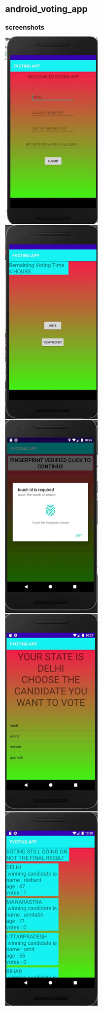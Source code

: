 # android_voting_app

## screenshots
<img src="images/1.JPG" width="300" alt="SCREENSHOT">
<img src="images/2.JPG" width="300" alt="SCREENSHOT">
<img src="images/4.JPG" width="300" alt="SCREENSHOT">
<img src="images/5.JPG" width="300" alt="SCREENSHOT">
<img src="images/6.JPG" width="300" alt="SCREENSHOT">
